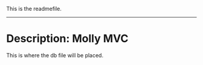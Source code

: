 This is the readmefile.
***********************

Description:
Molly MVC
=======

This is where the db file will be placed.
